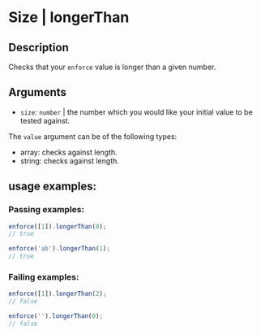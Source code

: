 # Size | longerThan

## Description
Checks that your `enforce` value is longer than a given number.

## Arguments
* `size`: `number` | the number which you would like your initial value to be tested against.

The `value` argument can be of the following types:
* array: checks against length.
* string: checks against length.

## usage examples:

### Passing examples:
```js
enforce([1]).longerThan(0);
// true
```

```js
enforce('ab').longerThan(1);
// true
```

### Failing examples:
```js
enforce([1]).longerThan(2);
// false
```

```js
enforce('').longerThan(0);
// false
```
